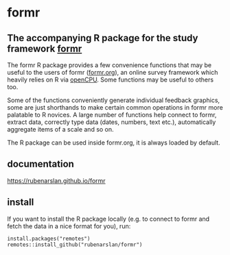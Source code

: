 # formr
## The accompanying R package for the study framework [formr](https://github.com/rubenarslan/formr.org) 

The formr R package provides a few convenience functions that may be useful to the users of formr ([formr.org](https://formr.org)), an online survey framework which heavily relies on R via [openCPU](https://github.com/jeroenooms/opencpu). Some functions may be useful to others too.

Some of the functions conveniently generate individual feedback graphics, some are just shorthands to make certain common operations in formr more palatable to R novices. A large number of functions help connect to formr, extract data, correctly type data (dates, numbers, text etc.), automatically aggregate items of a scale and so on.

The R package can be used inside formr.org, it is always loaded by default.

## documentation
https://rubenarslan.github.io/formr

## install

If you want to install the R package locally (e.g. to connect to formr and fetch the data in a nice format for you), run:

    install.packages("remotes")
    remotes::install_github("rubenarslan/formr")

